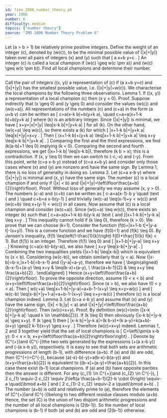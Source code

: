 ```yaml
---
id: fimo_2006_number_theory_p6
year: 2006
number: 6
difficulty: medium
topics: ["number theory"]
source: "IMO 2006 Number Theory Problem 6"
---
```


Let \(a > b > 1\) be relatively prime positive integers. Define the weight of an integer \(c\), denoted by \(w(c)\), to be the minimal possible value of \(|x|+|y|\) taken over all pairs of integers \(x\) and \(y\) such that
\[
a x+b y=c .
\]
An integer \(c\) is called a local champion if \(w(c) \geq w(c \pm a)\) and \(w(c) \geq w(c \pm b)\).
Find all local champions and determine their number.


---
Call the pair of integers \((x, y)\) a representation of \(c\) if \(a x+b y=c\) and \(|x|+|y|\) has the smallest possible value, i.e. \(|x|+|y|=w(c)\).
We characterise the local champions by the following three observations.
Lemma 1. If \((x, y)\) a representation of a local champion \(c\) then \(x y < 0\).
Proof. Suppose indirectly that \(x \geq 0\) and \(y \geq 0\) and consider the values \(w(c)\) and \(w(c+a)\). All representations of the numbers \(c\) and \(c+a\) in the form \(a u+b v\) can be written as
\[
c=a(x-k b)+b(y+k a), \quad c+a=a(x+1-k b)+b(y+k a)
\]
where \(k\) is an arbitrary integer.
Since \(|x|+|y|\) is minimal, we have
\[
x+y=|x|+|y| \leq|x-k b|+|y+k a|
\]
for all \(k\). On the other hand, \(w(c+a) \leq w(c)\), so there exists a \(k\) for which
\[
|x+1-k b|+|y+k a| \leq|x|+|y|=x+y .
\]
Then
\[
(x+1-k b)+(y+k a) \leq|x+1-k b|+|y+k a| \leq x+y \leq|x-k b|+|y+k a| .
\]
Comparing the first and the third expressions, we find \(k(a-b)+1 \leq 0\) implying \(k < 0\). Comparing the second and fourth expressions, we get \(|x+1-k b| \leq|x-k b|\), therefore \(k b > x\); this is a contradiction.
If \(x, y \leq 0\) then we can switch to \(-c,-x\) and \(-y\).
From this point, write \(c=a x-b y\) instead of \(c=a x+b y\) and consider only those cases where \(x\) and \(y\) are nonzero and have the same sign. By Lemma 1, there is no loss of generality in doing so.
Lemma 2. Let \(c=a x-b y\) where \(|x|+|y|\) is minimal and \(x, y\) have the same sign. The number \(c\) is a local champion if and only if \(|x| < b\) and \(|x|+|y|=\left\lfloor\frac{a+b}{2}\right\rfloor\).
Proof. Without loss of generality we may assume \(x, y > 0\).
The numbers \(c-a\) and \(c+b\) can be written as
\[
c-a=a(x-1)-b y \quad \text { and } \quad c+b=a x-b(y-1)
\]
and trivially \(w(c-a) \leq(x-1)+y < w(c)\) and \(w(c+b) \leq x+(y-1) < w(c)\) in all cases.
Now assume that \(c\) is a local champion and consider \(w(c+a)\). Since \(w(c+a) \leq w(c)\), there exists an integer \(k\) such that
\[
c+a=a(x+1-k b)-b(y-k a) \text { and }|x+1-k b|+|y-k a| \leq x+y .
\]
This inequality cannot hold if \(k \leq 0\), therefore \(k > 0\). We prove that we can choose \(k=1\).
Consider the function \(f(t)=|x+1-b t|+|y-a t|-(x+y)\). This is a convex function and we have \(f(0)=1\) and \(f(k) \leq 0\). By Jensen's inequality, \(f(1) \leq\left(1-\frac{1}{k}\right) f(0)+\frac{1}{k} f(k) < 1\). But \(f(1)\) is an integer. Therefore \(f(1) \leq 0\) and
\[
|x+1-b|+|y-a| \leq x+y .
\]
Knowing \(c=a(x-b)-b(y-a)\), we also have
\[
x+y \leq|x-b|+|y-a| .
\]
Combining the two inequalities yields \(|x+1-b| \leq|x-b|\) which is equivalent to \(x < b\).
Considering \(w(c-b)\), we obtain similarly that \(y < a\).
Now \(|x-b|=b-x,|x+1-b|=b-x-1\) and \(|y-a|=a-y\), therefore we have
\[
\begin{aligned}
(b-x-1)+(a-y) \leq x+y & \leq(b-x)+(a-y), \\
\frac{a+b-1}{2} & \leq x+y \leq \frac{a+b}{2} .
\end{aligned}
\]
Hence \(x+y=\left\lfloor\frac{a+b}{2}\right\rfloor\).
To prove the opposite direction, assume \(0 < x < b\) and \(x+y=\left\lfloor\frac{a+b}{2}\right\rfloor\). Since \(a > b\), we also have \(0 < y < a\). Then
\[
w(c+a) \leq|x+1-b|+|y-a|=a+b-1-(x+y) \leq x+y=w(c)
\]
and
\[
w(c-b) \leq|x-b|+|y+1-a|=a+b-1-(x+y) \leq x+y=w(c)
\]
therefore \(c\) is a local champion indeed.
Lemma 3. Let \(c=a x-b y\) and assume that \(x\) and \(y\) have the same sign, \(|x| < b,|y| < a\) and \(|x|+|y|=\left\lfloor\frac{a+b}{2}\right\rfloor\). Then \(w(c)=x+y\).
Proof. By definition \(w(c)=\min \{|x-k b|+|y-k a|: \quad k \in \mathbb{Z}\}\). If \(k \leq 0\) then obviously \(|x-k b|+|y-k a| \geq x+y\). If \(k \geq 1\) then
\[
|x-k b|+|y-k a|=(k b-x)+(k a-y)=k(a+b)-(x+y) \geq(2 k-1)(x+y) \geq x+y .
\]
Therefore \(w(c)=x+y\) indeed.
Lemmas 1, 2 and 3 together yield that the set of local champions is
\[
C=\left\{\pm(a x-b y): 0 < x < b, x+y=\left\lfloor\frac{a+b}{2}\right\rfloor\right\} .
\]
Denote by \(C^{+}\)and \(C^{-}\)the two sets generated by the expressions \(+(a x-b y)\) and \(-(a x-b y)\), respectively. It is easy to see that both sets are arithmetic progressions of length \(b-1\), with difference \(a+b\).
If \(a\) and \(b\) are odd, then \(C^{+}=C^{-}\), because \(a(-x)-b(-y)=a(b-x)-b(a-y)\) and \(x+y=\frac{a+b}{2}\) is equivalent to \((b-x)+(a-y)=\frac{a+b}{2}\). In this case there exist \(b-1\) local champions.
If \(a\) and \(b\) have opposite parities then the answer is different. For any \(c_{1} \in C^{+}\)and \(c_{2} \in C^{-}\),
\[
2 c_{1} \equiv-2 c_{2} \equiv 2\left(a \frac{a+b-1}{2}-b \cdot 0\right) \equiv-a \quad(\bmod a+b)
\]
and
\[
2 c_{1}-2 c_{2} \equiv-2 a \quad(\bmod a+b) .
\]
The number \(a+b\) is odd and relatively prime to \(a\), therefore the elements of \(C^{+}\)and \(C^{-}\)belong to two different residue classes modulo \(a+b\). Hence, the set \(C\) is the union of two disjoint arithmetic progressions and the number of all local champions is \(2(b-1)\).
So the number of local champions is \(b-1\) if both \(a\) and \(b\) are odd and \(2(b-1)\) otherwise.
